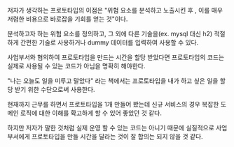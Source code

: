 저자가 생각하는 프로토타입의 이점은 "위험 요소를 분석하고 노출시킨 후 , 이를 매우 저렴한 비용으로 바로잡을 기회를 얻는 것"이다.

분석하고자 하는 위험 요소를 정의하고, 그 외에 다른 기술을(ex. mysql 대신 h2) 적절하게 간편한 기술로 사용하거나 dummy 데이터를 입력하여 사용할 수 있다.

사업부서와 협의하여 프로토타입을 만드는 시간을 할당 받았다면 프로토타입의 코드는 실제로 사용될 수 있는 코드가 아님을 명확히 해야한다.

"나는 오늘도 일을 미루고 말았다" 라는 책에서는 프로토타입을 내가 하고 싶은 일을 할당 받기 위한 수단으로써 사용한다.

현재까지 근무를 하면서 프로토타입을 1개 만들어 봤는데 신규 서비스의 경우 복잡한 도메인 로직에 대한 이해를 확고하게 할 수 있어 좋았던 것 같다.

하지만 저자가 말한 것처럼 실제 운영 할 수 있는 코드는 아니기 때문에 실질적으로 사업부서에게 프로토타입을 만들 시간을 달라는 것이 잘 합의는 되지 않을 것 같다.